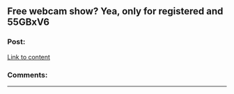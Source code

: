 ## Free webcam show? Yea, only for registered and 55GBxV6

### Post:

[Link to content](http://cohenbestlaw.com/52020160226.php#HLgtrIiV)

### Comments:

---


